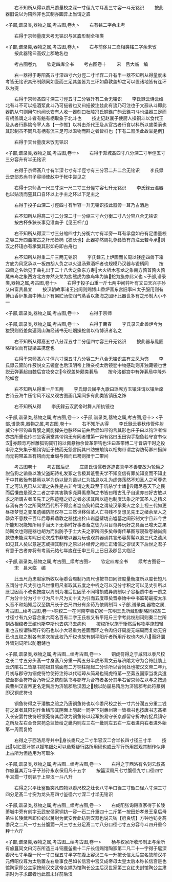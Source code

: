 <!-- { "loadSidebar": true } -->
　　右不知所从得以黍尺黍量校之深一寸俓九寸耳髙三寸容一斗无铭识
　　按此器旧说以为陪鼎非也其制亦圜弇上当谓之鼒

<子部,谱录类,器物之属,考古图,卷九>
　　右有铭二字余未考



　　右得于京师量度未考无铭识与区鼒形制全相类

<子部,谱录类,器物之属,考古图,卷九>
　　右与前侈耳二鼒相类铭二字余未攷
　　按此器铭曰高奴上郡地名也

　　考古图卷九
　　钦定四库全书
　　考古图卷十
　　宋　吕大临　编

　　右一器得于寿阳髙五寸深四寸六分俓二寸半容二升有半一器不知所从得量度未考皆无铭识其形制颇同如壶而三足其盖皆为三环如鼎敦盖却之可以置诸地皆有连环以为提


　　右得于京师髙四寸深三寸俓五寸二分容升有二合无铭识
　　李氏録云诗云维北有斗不可以挹酒浆此斗乃可挹者也又曰挹彼注兹此有流乃可注也于文斟从斗即此器酌从勺则用勺也闻长安有人收一器刻曰杜陵冯氏铜鐎广韵云鐎刁斗也温器三足而有柄盖谓之斗者有魁有柄取象于北斗也
　　按史记赵襄子使厨人操铜斗以食代王及从者行斟隂令宰人各【一作惟】以枓击杀代王及从官古者行食以枓所以盛羮湇也其形制虽不同凡有柄有流三足可以温物而斟之者皆枓也【下有二器类此故举是例】



　　右得于天台量度未攷无铭识

<子部,谱录类,器物之属,考古图,卷十>
　　右得于郏城髙四寸八分深二寸半俓五寸三分容升有半无铭识



　　右得于京师髙八寸有半深七寸有半俓寸有三分容二升二合无铭识
　　李氏録云吏部苏尚书子容顷使敌中于帐中尝见之

　　右得于京师髙一尺三寸深一尺二寸三分俓寸容七升无铭识
　　李氏録云温器也以贴汤而窒其口自环以上手主之环以下足主之

　　右得于投子山深二寸俓四寸有半容一升无铭识按此器旁一耳乃古酒巵

　　右不知所从得髙二寸二分深二寸一分缩三寸六分衡二寸八分容八合无铭识
　　按古杯多狭长事见淮南子【见玉杯门】

　　右不知所从得深二寸三分缩四寸九分衡六寸有半旁一耳有承盘如舟有足黍量校之容三升四龠按古之杯形皆椭【狭长也】此器亦然周礼尊彝皆有舟注云若今承则汉之杯琖亦有承槃其形如舟即古舟也

　　右不知所从得重二斤三两无铭识
　　李氏録云上炉圜而长周以镂座四兽下箱方底为风窓承以一板四胡人负之以火温汤煮酒杯者也规模乃汉器与镫柄同
　　按四兽之名始见于曲礼出于二十八舍之象东方寿大火析木苍龙之象南方鹑首鹑火鹑尾朱鸟之象西方北方亦然交龙为旂熊虎为旗鸟隼为旟蛇为旐亦此义也
<子部,谱录类,器物之属,考古图,卷十>
　　右得于投子山重一斤七两中间荇叶有文曰天兴子孙又曰富贵昌宜
　　按汉朝故事诸王出阁则赐博山香炉晋东宫旧事曰太子服用则有博山香炉象海中博山下有槃贮汤使润气蒸香以象海之囬环此器世多有之形制大小不一

<子部,谱录类,器物之属,考古图,卷十>
　　右得于京师

<子部,谱录类,器物之属,考古图,卷十>
　　右得于夀春
　　李氏录云此兽炉今为狻猊则俗差矣遍阅山海经诸书无吐烟操蛇兽以待博识者名之



　　右不知所从得髙五寸八分深五寸二分俓四寸容三升无铭识
　　按此器与鳯匳略相似而有提梁盖携奁也

　　右得于京师髙六寸俓六寸深五寸八分容二升八合无铭识盖有立凤为饰
　　李氏録云匳防作籢説文云镜奁也后汉明帝上陵亲视太后镜奁中物感动则非独藏镜也世説云弹碁起自魏后宫妆奁之今观盖势颇类碁局
　　按今洛都宫中有弹碁局中隆外陀如奁

　　右不知所从得重一斤五两
　　李氏録云屈平九歌曰瑶席方玉镇注谓以镇坐席古诗云海牛压帘风不起又观古图画几案间多有此类皆镇压之饰

　　右不知所从得
　　李氏録云汉武帝时舞人所执镜也

<子部,谱录类,器物之属,考古图,卷十>
<子部,谱录类,器物之属,考古图,卷十>
<子部,谱录类,器物之属,考古图,卷十>
　　右不知所从得
　　李氏録云春秋传管仲射威公中带钩盖胷腹之间能捍矢也脉经曰前曲后倨如带钩言其形也庄子曰以钩注者惮亦古所重也传曰坐客满堂其带钩无有同者惟第一钩有铭曰玉田钩手抱鱼若守宫书似汉亦颇竒巧惟雕狐钩寳钉钩以佩悬物余皆革带钩也注曰革带博二寸晋语干时之役申孙之矢集于桓钩钩近于袪而无怨言阮其曰防螳蜋钩以相拘带谓之钩防荀卿曰搢绅而无钩带盖革有钩而无垂缀与佩而已笏则搢于二带间

　　考古图卷十
　　考古图后记
　　庄周氏谓儒者逐迹丧真学不善变故为轮扁之説刍狗之谕重以渔父盗跖诗礼发冢之言极其诋訾夫学不知变信有罪矣知变而不知止于中其敝殆有甚焉以学为伪以智为凿以仁为姑息以礼为虚饰荡然不知圣人之可尊先王之可法克已从义谓之失性是古非今谓之乱政至于坑杀学士燔典籍尽愚天下之民而后慊由是观之二者之学其害孰多尧舜禹臯陶之书皆曰稽古孔子自道亦曰好古敏以求之所谓古者虽先王之陈迹稽之好之者必求其所以迹也制度法象之所寓圣人之精义存焉有古今之所同然百代所不得变者岂刍狗轮扁之谓哉汉承秦火之余上视三代如更昼夜梦觉之变虽遗编防简仅存二三然世移俗革人亡书残不复想见先王之绪余至人之罄欬不意数千百年后尊彛鼎敦之器犹出扵山岩屋壁垅亩墟墓之间形制文字且非今世所能知况能知所用乎当天下无事时好事者畜之徒为耳目竒异玩好之具而已噫天之果防斯文也则是器也胡为而出防予于士大夫之家所阅多矣毎得传摹图写寖盈卷轴尚病款啓未能深考暇日论次成书非敢以器为玩也观其器诵其言形容髣髴以追三代之遗风如见其人矣以意逆志或探其制作之原以补经传之阙亡正诸儒之谬误天下后世之君子有意于古者亦将有考焉元祐七年嵗在壬申三月上巳日汲郡吕大临记

<子部,谱录类,器物之属,考古图__续考古图>
　　钦定四库全书
　　续考古图卷一
　　宋　吕大临　编

　　此玉尺范忠献家所收以秬黍合周制乃周尺也按书曰同律度量衡度所以度长短凡五谓分寸尺丈引也凡世惟用尺者取其五度之中析之可以见分寸积之可以见丈引所以歴世因而不改也按度以周制为准后世因革不同增损或异周制以子谷秬黍中者一黍之广为分十分为寸十寸为尺十尺为丈十丈为引而五度审矣晋泰始中中书监荀朂按太乐乆音不和始知后汉至魏尺长于古尺四分有余荀乃依周制耳
<子部,谱录类,器物之属,考古图__续考古图,卷一>铜权二一在河南李善初家一东明王氏所藏形制略同权髙二寸径寸有九分容合重六两名百有二字王氏权又有平阳斤三字考此权刻词则秦二世所刻丞相绾者王绾也斯李斯也去病冯去病也
　　按权所以施于衡然后称物平施知轻重也五权谓铢两斤钧石也以小大轻重为差圜而环之令肉倍好周旋无端周而复始无穷已也五权之制各有差次按此权乃斤权也故有刻平阳斤者所用斤权也内外八而好圜外皆刻词所以防磨鑢也

<子部,谱录类,器物之属,考古图__续考古图,卷一>
　　铜虎符得之于咸阳以黍尺校之长二寸五分头髙一寸身髙八分重一两五分半虎形背文云与济隂太守为合符肚肋上云济隂右二皆篆书防银其隂面有二方铜柱隐起二分许所以合同处也按汉文帝二年九月初与郡守为铜虎符竹使符注符以代珪璋从简易也铜虎符苐一至苐五国家当发兵遣使至郡合符符合乃听受之镌刻篆书与郡守为合符者各分其半右留京师左以与之按通典曹州汉宣帝更名定陶后为济隂郡后汉因之魏以防屡易隋后为济隂郡考此符篆刻即汉铜虎符也

　　铜鱼符得之于潘勉之验之乃唐铜鱼符也以今黍尺校之长一寸六分濶五分重二钱符之雄者其阳刻作鱼鳞形其阴面上隠起一同字下刻亷州第一皆楷书也按唐书志髙祖入长安罢竹使符班银莬符其后改为铜鱼符以起军旅易守长京都留守折冲府捉兵镇守之所及左右金吾宫苑总监皆给之畿内则左三右一畿则左五右一左者进内右者进外始第一周而复始

　　右得之于西洛尼寺井中身长黍尺之二寸半容汉二合半长四寸径三寸半
　　按此以贮墨汁掌以援笔细处可以悬繋疑行路所用砚也或云军行所用然观其制作似非上古所为但适用为可取尔

<子部,谱录类,器物之属,考古图__续考古图,卷一>
　　右得之于西洛有名刻云叔髙作旅簋其万年子子孙孙永永保用凡十五字
　　按簋深周尺七寸腹径九寸口径四寸半耳濶一寸刻铭于上容汉一斗八升


　　右得之兴平灶釡甑突凡四物以黍尺校之灶长八寸半口径三寸甑口径六寸深三寸四分足髙二寸突为龙头髙四寸釡径六寸深二寸半无铭识

<子部,谱录类,器物之属,考古图__续考古图,卷一>
　　右咸阳张询殿直家得于长陵萧城中旁有刻字云武安侯家铜钫一容一石二升重四十二斤第一按田蚡孝景王皇后母弟生长陵武帝即位蚡以舅封为武安侯此钫则汉器也说云钫【府良切】方钟也钫身髙黍尺之二尺一寸五分腹濶一尺三寸五分足髙二寸八分口径七寸五分容今斗四升重今秤十六斤

<子部,谱录类,器物之属,考古图__续考古图,卷一>
　　杨与权家所收形制正与余所有旅簋同文曰河东所造三斗铜鹿釡重十二斤长信赐馆陶家第二凡二十一字得于扈深黍尺七寸半腹一尺一寸口径五寸半字在腹上容汉三斗一升按长信太后宫名故前汉孝元傅昭仪尊为太后置左右詹事食邑如长信宫中宫又成帝母太皇太后本称长信宫是也馆陶家即公主家按前汉文武帝女嫖为馆陶长公主后汉世家第三女红夫封馆陶公主肃宗时为子求郎者也此器未详前后汉

